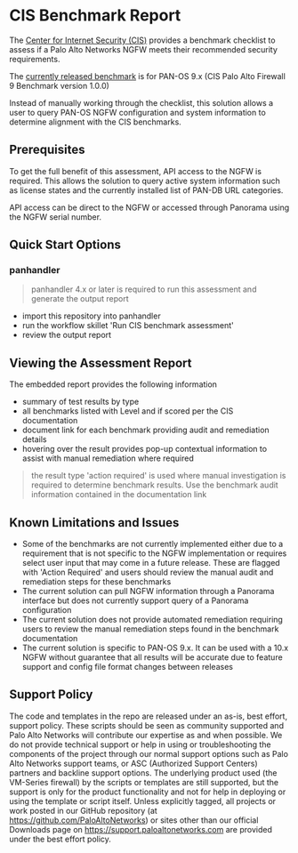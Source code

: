 # CIS Benchmark Report

The [Center for Internet Security (CIS)](https://www.cisecurity.org)
 provides a benchmark checklist
 to assess if a Palo Alto Networks NGFW meets their recommended security
  requirements.

The [currently released benchmark](https://www.cisecurity.org/benchmark/palo_alto_networks/)
 is for PAN-OS 9.x (CIS Palo Alto Firewall 9 Benchmark version 1.0.0)

Instead of manually working through the checklist, 
this solution allows a user to query PAN-OS NGFW configuration and system
information to determine alignment with the CIS benchmarks.

## Prerequisites

To get the full benefit of this assessment, API access to the NGFW is
required. This allows the solution to query active system information
such as license states and the currently installed list of PAN-DB URL
categories.

API access can be direct to the NGFW or accessed through Panorama using the
NGFW serial number.

## Quick Start Options

### panhandler

> panhandler 4.x or later is required to run this assessment and generate the 
output report

* import this repository into panhandler
* run the workflow skillet 'Run CIS benchmark assessment'
* review the output report

## Viewing the Assessment Report

The embedded report provides the following information

* summary of test results by type
* all benchmarks listed with Level and if scored per the CIS documentation
* document link for each benchmark providing audit and remediation details
* hovering over the result provides pop-up contextual information to assist
 with manual remediation where required

> the result type 'action required' is used where manual investigation is
> required to determine benchmark results. Use the benchmark audit
> information contained in the documentation link

## Known Limitations and Issues

* Some of the benchmarks are not currently implemented either due to a
 requirement that is not specific to the NGFW implementation or requires
  select user input that may come in a future release. These are flagged with
   'Action Required' and users should review the manual audit and remediation
    steps for these benchmarks  
* The current solution can pull NGFW information through a Panorama interface
 but does not currently support query of a Panorama configuration
* The current solution does not provide automated remediation requiring users
 to review the manual remediation steps found in the benchmark documentation
* The current solution is specific to PAN-OS 9.x. It can be used with a 10.x
 NGFW without guarantee that all results will be accurate due to feature
  support and config file format changes between releases


## Support Policy
The code and templates in the repo are released under an as-is, best effort,
support policy. These scripts should be seen as community supported and
Palo Alto Networks will contribute our expertise as and when possible.
We do not provide technical support or help in using or troubleshooting the
components of the project through our normal support options such as
Palo Alto Networks support teams, or ASC (Authorized Support Centers)
partners and backline support options. The underlying product used
(the VM-Series firewall) by the scripts or templates are still supported,
but the support is only for the product functionality and not for help in
deploying or using the template or script itself. Unless explicitly tagged,
all projects or work posted in our GitHub repository
(at https://github.com/PaloAltoNetworks) or sites other than our official
Downloads page on https://support.paloaltonetworks.com are provided under
the best effort policy.
